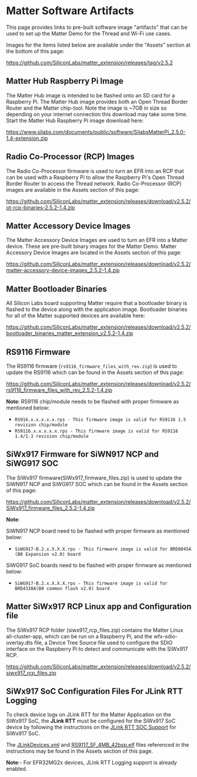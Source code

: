# Matter Software Artifacts

This page provides links to pre-built software image "artifacts" that can be used to set up the Matter Demo for the Thread and Wi-Fi use cases.

Images for the items listed below are available under the "Assets" section at the bottom of this page:

https://github.com/SiliconLabs/matter_extension/releases/tag/v2.5.2

## Matter Hub Raspberry Pi Image

The Matter Hub image is intended to be flashed onto an SD card for a Raspberry Pi. The Matter Hub image provides both an Open Thread Border Router and the Matter chip-tool. Note the image is ~7GB in size so depending on your internet connection this download may take some time. Start the Matter Hub Raspberry Pi image download here:

https://www.silabs.com/documents/public/software/SilabsMatterPi_2.5.0-1.4-extension.zip

## Radio Co-Processor (RCP) Images

The Radio Co-Processor firmware is used to turn an EFR into an RCP that can be used with a Raspberry Pi to allow the Raspberry Pi's Open Thread Border Router to access the Thread network. Radio Co-Processor (RCP) images are available in the Assets section of this page:

https://github.com/SiliconLabs/matter_extension/releases/download/v2.5.2/ot-rcp-binaries-2.5.2-1.4.zip

## Matter Accessory Device Images

The Matter Accessory Device Images are used to turn an EFR into a Matter device. These are pre-built binary images for the Matter Demo. Matter Accessory Device Images are located in the Assets section of this page:

https://github.com/SiliconLabs/matter_extension/releases/download/v2.5.2/matter-accessory-device-images_2.5.2-1.4.zip

## Matter Bootloader Binaries

All Silicon Labs board supporting Matter require that a bootloader binary is flashed to the device along with the application image. Bootloader binaries for all of the Matter supported devices are available here:

https://github.com/SiliconLabs/matter_extension/releases/download/v2.5.2/bootloader_binaries_matter_extension_v2.5.2-1.4.zip

## RS9116 Firmware

The RS9116 firmware (`rs9116_firmware_files_with_rev.zip`) is used to update the RS9116 which can be found in the Assets section of this page:

https://github.com/SiliconLabs/matter_extension/releases/download/v2.5.2/rs9116_firmware_files_with_rev_2.5.2-1.4.zip

**Note**:
RS9116 chip/module needs to be flashed with proper firmware as mentioned below:

- `RS916.x.x.x.x.x.rps - This firmware image is valid for RS9116 1.5 revision chip/module`
- `RS9116.x.x.x.x.x.rps - This firmware image is valid for RS9116 1.4/1.3 revision chip/module`

## SiWx917 Firmware for SiWN917 NCP and SiWG917 SOC

The SiWx917 firmware(SiWx917_firmware_files.zip) is used to update the SiWN917 NCP and SiWG917 SOC which can be found in the Assets section of this page:

https://github.com/SiliconLabs/matter_extension/releases/download/v2.5.2/SiWx917_firmware_files_2.5.2-1.4.zip

**Note**:

SiWN917 NCP board need to be flashed with proper firmware as mentioned below:

- `SiWG917-B.2.x.X.X.X.rps - This firmware image is valid for BRD8045A (B0 Expansion v2.0) board`

SiWG917 SoC boards need to be flashed with proper firmware as mentioned below:

- `SiWG917-B.2.x.X.X.X.rps - This firmware image is valid for BRD4338A(B0 common flash v2.0) board`

## Matter SiWx917 RCP Linux app and Configuration file

The SiWx917 RCP folder (siwx917_rcp_files.zip) contains the Matter Linux all-cluster-app, which can be run on a Raspberry Pi, and the wfx-sdio-overlay.dts file, a Device Tree Source file used to configure the SDIO interface on the Raspberry Pi to detect and communicate with the SiWx917 RCP.

https://github.com/SiliconLabs/matter_extension/releases/download/v2.5.2/siwx917_rcp_files.zip

## SiWx917 SoC Configuration Files For JLink RTT Logging

To check device logs on JLink RTT for the Matter Application on the SiWx917 SoC, the **JLink RTT** must be configured for the SiWx917 SoC device by following the instructions on the [JLink RTT SOC Support](/matter/{build-docspace-version}/matter-wifi-enabling-features/jlink-soc-setup) for SiWx917 SoC.

The [JLinkDevices.xml](https://github.com/SiliconLabs/matter_extension/releases/download/v2.5.2/JLinkDevices.xml.zip) and [RS9117_SF_4MB_42bsp.elf](https://github.com/SiliconLabs/matter_extension/releases/download/v2.5.2/RS9117_SF_4MB_42bsp.elf.zip) files referenced in the instructions may be found in the Assets section of this page.

**Note**:- For EFR32MG2x devices, JLink RTT Logging support is already enabled.
